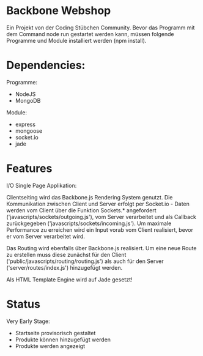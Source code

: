 # Backbone Webshop

Ein Projekt von der Coding Stübchen Community.
Bevor das Programm mit dem Command node run gestartet werden kann, müssen folgende Programme und Module installiert werden (npm install).

# Dependencies:

Programme:
- NodeJS
- MongoDB

Module:
- express
- mongoose
- socket.io
- jade

# Features

I/O Single Page Applikation:

Clientseiting wird das Backbone.js Rendering System genutzt. Die Kommunikation zwischen Client und Server erfolgt per Socket.io - Daten werden vom Client über die Funktion Sockets.* angefordert ('javascripts/sockets/outgoing.js'), vom Server verarbeitet und als Callback zurückgegeben ('javascripts/sockets/incoming.js').
Um maximale Performance zu erreichen wird ein Input vorab vom Client realisiert, bevor er vom Server verarbeitet wird.

Das Routing wird ebenfalls über Backbone.js realisiert. Um eine neue Route zu erstellen muss diese zunächst für den Client ('public/javascripts/routing/routing.js') als auch für den Server ('server/routes/index.js') hinzugefügt werden.

Als HTML Template Engine wird auf Jade gesetzt!

# Status

Very Early Stage:
- Startseite provisorisch gestaltet
- Produkte können hinzugefügt werden 
- Produkte werden angezeigt
